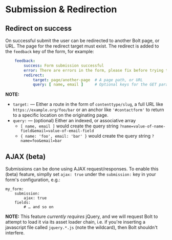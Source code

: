 Submission & Redirection
========================

Redirect on success
-------------------

On successful submit the user can be redirected to another Bolt page, or URL.
The page for the redirect target must exist. The redirect is added to the
`feedback` key of the form, for example:

```yaml
    feedback:
        success: Form submission successful
        error: There are errors in the form, please fix before trying to resubmit
        redirect:
            target: page/another-page  # A page path, or URL
            query: [ name, email ]     # Optional keys for the GET parameters
```

**NOTE:**

  - `target:` — Either a route in the form of `contenttype/slug`, a full URL like 
    `https://example.org/foo/bar` or an anchor like `'#contactform'` to return to 
    a specific location on the originating page.
  - `query:` — (optional) Either an indexed, or associative array
    - `[ name, email ]` would create the query string `?name=value-of-name-field&email=value-of-email-field`
    - `{ name: 'foo', email: 'bar' }` would create the query string `?name=foo&email=bar`


AJAX (beta)
-----------

Submissions can be done using AJAX request/responses. To enable this (beta)
feature, simplly set `ajax: true` under the `submission:` key in your form's
configuration, e.g.:

```
my_form:
    submission:
        ajax: true
    fields:
        # … and so on
```

**NOTE:** This feature *currently requires* jQuery, and we will request Bolt to
attempt to load it via its asset loader chain, i.e. if you're inserting a
javascript file called `jquery.*.js` (note the wildcard), then Bolt shouldn't
interfere.
